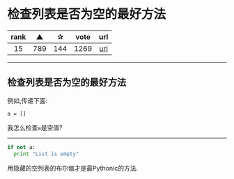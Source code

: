 # 检查列表是否为空的最好方法

| rank | ▲ | ✰ | vote | url |
|:-:|:-:|:-:|:-:|:-:|
|  15  |  789 | 144 | 1269 | [url](http://stackoverflow.com/questions/53513/best-way-to-check-if-a-list-is-empty) |

***

## 检查列表是否为空的最好方法

例如,传递下面:

```
a = []
```

我怎么检查`a`是空值?

***

```python
if not a:
  print "List is empty"
```

用隐藏的空列表的布尔值才是最Pythonic的方法.